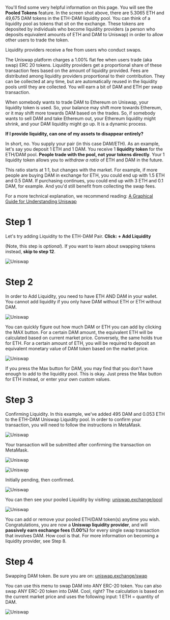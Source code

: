 You'll find some very helpful information on this page. You will see the **Pooled Tokens** feature. In the screen shot above, there are 5.3065 ETH and 49,675 DAM tokens in the ETH-DAM liquidity pool. You can think of a liquidity pool as tokens that sit on the exchange. These tokens are deposited by individuals who become liquidity providers (a person who deposits equivalent amounts of ETH and DAM to Uniswap) in order to allow other users to trade the token. 

Liquidity providers receive a fee from users who conduct swaps. 

The Uniswap platform charges a 1.00% flat fee when users trade (aka swap) ERC 20 tokens. Liquidity providers get a proportional share of these transaction fees based on the amount of liquidity provided. Fees are distributed among liquidity providers proportional to their contribution. They can be collected at any time, but are automatically reused in the liquidity pools until they are collected. You will earn a bit of DAM and ETH per swap transaction. 

When somebody wants to trade DAM to Ethereum on Uniswap, your liquidity token is used. So, your balance may shift more towards Ethereum, or it may shift more towards DAM based on the trades. So, if somebody wants to sell DAM and take Ethereum out, your Ethereum liquidity might shrink, and your DAM liquidity might go up. It is a dynamic process.

**If I provide liquidity, can one of my assets to disappear entirely?**

In short, no. You supply your pair (in this case DAM/ETH). As an example, let's say you deposit 1 ETH and 1 DAM. You receive 1 **liquidity token** for the ETH/DAM pool. **People trade with the pool, not your tokens directly**. Your 1 liquidity token allows you to _withdraw a ratio_ of ETH and DAM in the future.

This ratio starts at 1:1, but changes with the market. For example, if more people are buying DAM in exchange for ETH, you could end up with 1.5 ETH and 0.5 DAM. If purchasing continues, you could end up with 3 ETH and 0.1 DAM, for example. And you'd still benefit from collecting the swap fees.

For a more technical explanation, we recommend reading: [A Graphical Guide for Understanding Uniswap](https://docs.ethhub.io/guides/graphical-guide-for-understanding-uniswap/)

# Step 1

Let's try adding Liquidity to the ETH-DAM Pair. **Click: + Add Liquidity**

(Note, this step is _optional_). If you want to learn about swapping tokens instead, **skip to step 12**.

![Uniswap](../../helpArticles/assets/images/pngs/uniswap/uniswap10.png)

# Step 2

In order to Add Liquidity, you need to have ETH AND DAM in your wallet. You cannot add liquidity if you only have DAM without ETH or ETH without DAM. 

![Uniswap](../../helpArticles/assets/images/pngs/uniswap/uniswap11.png)

You can quickly figure out how much DAM or ETH you can add by clicking the MAX button. For a certain DAM amount, the equivalent ETH will be calculated based on current market price. Conversely, the same holds true for ETH. For a certain amount of ETH, you will be required to deposit an equivalent monetary value of DAM token based on the market price.

![Uniswap](../../helpArticles/assets/images/pngs/uniswap/uniswap12.png)

If you press the Max button for DAM, you may find that you don't have enough to add to the liquidity pool. This is okay. Just press the Max button for ETH instead, or enter your own custom values. 

# Step 3

Confirming Liquidity. In this example, we've added 495 DAM and 0.053 ETH to the ETH-DAM Uniswap Liquidity pool. In order to confirm your transaction, you will need to follow the instructions in MetaMask. 

![Uniswap](../../helpArticles/assets/images/pngs/uniswap/uniswap13.png#_maxWidth=512)

Your transaction will be submitted after confirming the transaction on MetaMask.

![Uniswap](../../helpArticles/assets/images/pngs/uniswap/uniswap14.png#_maxWidth=512)

![Uniswap](../../helpArticles/assets/images/pngs/uniswap/uniswap15.png#_maxWidth=512)

Initially pending, then confirmed. 

![Uniswap](../../helpArticles/assets/images/pngs/uniswap/uniswap16.png#_maxWidth=512)

You can then see your pooled Liquidity by visiting: [uniswap.exchange/pool](https://uniswap.exchange/pool)

![Uniswap](../../helpArticles/assets/images/pngs/uniswap/uniswap17.png#_maxWidth=512)

You can add or remove your pooled ETH/DAM token(s) anytime you wish. Congratulations, you are now a **Uniswap liquidity provider**, and will **passively earn exchange fees (1.00%)** for every single swap transaction that involves DAM. How cool is that. For more information on becoming a liquidity provider, see Step 8. 

# Step 4

Swapping DAM token. Be sure you are on: [uniswap.exchange/swap](https://uniswap.exchange/swap)

You can use this menu to swap DAM into ANY ERC-20 token. You can also swap ANY ERC-20 token into DAM. Cool, right? The calculation is based on the current market price and uses the following input: 1 ETH = quantity of DAM. 

![Uniswap](../../helpArticles/assets/images/pngs/uniswap/uniswap18.png#_maxWidth=512)